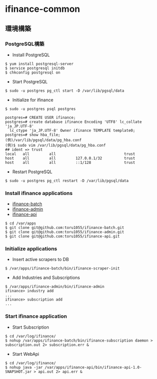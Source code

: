 # ifinance-common
## 環境構築
### PostgreSQL構築
* Install PostgreSQL
```
$ yum install postgresql-server
$ service postgresql initdb
$ chkconfig postgresql on
```
* Start PostgreSQL
```
$ sudo -u postgres pg_ctl start -D /var/lib/pgsql/data
```
* Initialize for ifinance
```
$ sudo -u postgres psql postgres

postgres=# CREATE USER ifinance;
postgres=# create database ifinance Encoding 'UTF8' lc_collate 'ja_JP.UTF-8' 
  lc_ctype 'ja_JP.UTF-8' Owner ifinance TEMPLATE template0;
postgres=# show hba_file;
(例)/var/lib/pgsql/data/pg_hba.conf
(例)$ sudo vim /var/lib/pgsql/data/pg_hba.conf
## ident => trust
local   all         all                               trust
host    all         all         127.0.0.1/32          trust
host    all         all         ::1/128               trust
```
* Restart PostgreSQL
```
$ sudo -u postgres pg_ctl restart -D /var/lib/pgsql/data
```

### Install ifinance applications
* [ifinance-batch](https://github.com/toru1055/ifinance-batch)
* [ifinance-admin](https://github.com/toru1055/ifinance-admin)
* [ifinance-api](https://github.com/toru1055/ifinance-api)
```
$ cd /var/apps
$ git clone git@github.com:toru1055/ifinance-batch.git
$ git clone git@github.com:toru1055/ifinance-admin.git
$ git clone git@github.com:toru1055/ifinance-api.git
```

### Initialize applications
* Insert active scrapers to DB
```
$ /var/apps/ifinance-batch/bin/ifinance-scraper-init 
```
* Add Industries and Subscriptions
```
$ /var/apps/ifinance-admin/bin/ifinance-admin 
ifinance> industry add
...
ifinance> subscription add
...
```

### Start ifinance application
* Start Subscription
```
$ cd /var/log/ifinance/
$ nohup /var/apps/ifinance-batch/bin/ifinance-subscription daemon > subscription.out 2> subscription.err &
```
* Start WebApi
```
$ cd /var/log/ifinance/
$ nohup java -jar /var/apps/ifinance-api/bin/ifinance-api-1.0-SNAPSHOT.jar > api.out 2> api.err &
```
